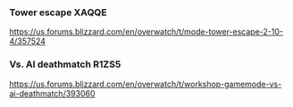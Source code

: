 ### Tower escape XAQQE
https://us.forums.blizzard.com/en/overwatch/t/mode-tower-escape-2-10-4/357524

### Vs. AI deathmatch R1ZS5
https://us.forums.blizzard.com/en/overwatch/t/workshop-gamemode-vs-ai-deathmatch/393060
